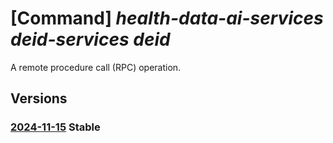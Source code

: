 # [Command] _health-data-ai-services deid-services deid_

A remote procedure call (RPC) operation.

## Versions

### [2024-11-15](/Resources/data-plane/healthdataaiservices.deidservices/L2RlaWQ=/2024-11-15.xml) **Stable**

<!-- data-plane:healthdataaiservices.deidservices /deid 2024-11-15 -->
